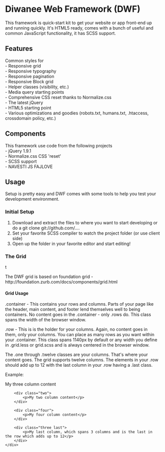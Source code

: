 Diwanee Web Framework (DWF)
==========

<p>This framework is quick-start kit to get your website or app front-end up and running quickly. It's HTML5 ready, comes with a bunch of useful and common JavaScript functionality, it has SCSS support.<p>

  <h2>Features</h2>
  <p>Common styles for<br>
- Responsive grid<br>
- Responsive typography<br>
- Responsive pagination<br>
- Responsive Block grid<br>
- Helper classes (visibility, etc.)<br>
- Media query starting points<br>
- Comprehensive CSS reset thanks to Normalize.css<br>
- The latest jQuery<br>
- HTML5 starting point<br>
- Various optimizations and goodies (robots.txt, humans.txt, .htaccess, crossdomain policy, etc.)<br>
  </p>


<h2>Components</h2>
  <p>This framework use code from the following projects<br>
- jQuery 1.9.1<br>
- Normalize.css CSS 'reset'<br>
- SCSS support<br>
- NAVESTI JS FAJLOVE<br>
  </p>

<h2>Usage</h2>
<p>Setup is pretty easy and DWF comes with some tools to help you test your development environment.</p>

<h3>Initial Setup</h3>
<ol>
<li>Download and extract the files to where you want to start developing or do a git clone git://github.com/....</li>
<li>Set your favorite SCSS compiler to watch the project folder (or use client side)</li>
<li>Open up the folder in your favorite editor and start editing!</li>
  </ol>


  <h3>The Grid</h3>t

<p>The DWF grid is based on foundation grid - http://foundation.zurb.com/docs/components/grid.html</p>

<h4>Grid Usage</h4>

<p>

.container - This contains your rows and columns. Parts of your page like the header, main content, and footer lend themselves well to being containers. No content goes in the .container - only .rows do. This class spans the width of the browser window.

.row - This is is the holder for your columns. Again, no content goes in them, only your columns. You can place as many rows as you want within your .container. This class spans 1140px by default or any width you define in .grid.less or grid.scss and is always centered in the browser window.

The .one through .twelve classes are your columns. That's where your content goes. The grid supports twelve columns. The elements in your .row should add up to 12 with the last column in your .row having a .last class.

Example:</p>

<section class="container">
    <div class="row">
        <div class="three">
            <p>My three column content</p>
        </div>

        <div class="two">
            <p>My two column content</p>
        </div>

        <div class="four">
            <p>My four column content</p>
        </div>

        <div class="three last">
            <p>My last column, which spans 3 columns and is the last in the row which adds up to 12</p>
        </div>
    </div>
</section>

